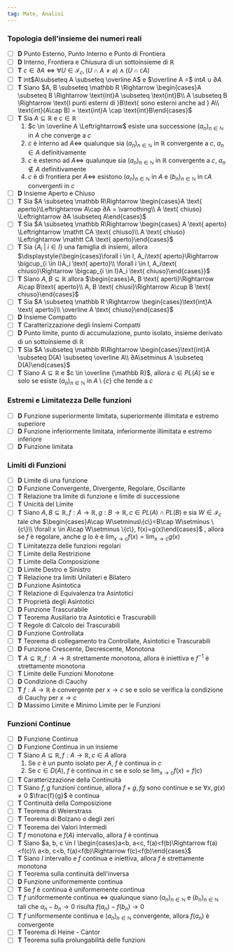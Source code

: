 ```yaml
---
tag: Mate, Analisi
---
```

### Topologia dell'insieme dei numeri reali
- [ ] **D** Punto Esterno, Punto Interno e Punto di Frontiera
- [ ] **D** Interno, Frontiera e Chiusura di un sottoinsieme di $\mathbb R$ 
- [ ] **T** $c \in ∂A \Leftrightarrow \forall U \in \mathcal I_c, (U\cap A ≠ \varnothing) \wedge (U \cap \mathtt CA)$ 
- [ ] **T** int$A\subseteq A \subseteq \overline A$ e $\overline A =$ int$A \cup ∂ A$  
- [ ] **T** Siano $A, B \subseteq \mathbb R \Rightarrow \begin{cases}A \subseteq B \Rightarrow \text{int}A \subseteq \text{int}B\\ A \subseteq B \Rightarrow \text{I punti esterni di }B\text{ sono esterni anche ad } A\\ \text{int}(A\cap B) = \text{int}A \cap \text{int}B\end{cases}$ 
- [ ] **T** Sia $A \subseteq \mathbb R$ e $c \in \mathbb R$ 
	1. $c \in \overline A \Leftrightarrow$ esiste una successione $(a_n)_{n \in \mathbb N}$ in $A$ che converge a $c$ 
	2. $c$ è interno ad $A \Leftrightarrow$ qualunque sia $(a_n)_{n \in \mathbb N}$ in $\mathbb R$ convergente a $c$, $a_n \in A$ definitivamente
	3. $c$ è esterno ad $A \Leftrightarrow$ qualunque sia $(a_n)_{n \in \mathbb N}$ in $\mathbb R$ convergente a $c$, $a_n \notin A$ definitivamente
	4. $c$ è di frontiera per $A\Leftrightarrow$ esistono $(a_n)_{n \in \mathbb N}$ in $A$ e $(b_n)_{n \in \mathbb N}$ in $\mathtt CA$ convergenti in $c$ 
- [ ] **D** Insieme Aperto e Chiuso
- [ ] **T** Sia $A \subseteq \mathbb R\Rightarrow \begin{cases}A \text{ aperto}\Leftrightarrow A\cap ∂A = \varnothing\\ A \text{ chiuso} \Leftrightarrow ∂A \subseteq A\end{cases}$ 
- [ ] **T** Sia $A \subseteq \mathbb R\Rightarrow \begin{cases} A \text{ aperto} \Leftrightarrow \mathtt CA \text{ chiuso}\\ A \text{ chiuso} \Leftrightarrow \mathtt CA \text{ aperto}\end{cases}$ 
- [ ] **T** Sia $\{A_i\; | \; i \in I\}$ una famiglia di insiemi, allora $\displaystyle{\begin{cases}\forall i \in I, A_i\text{ aperto}\Rightarrow \bigcup_{i \in I}A_i \text{ aperto}\\ \forall i \in I, A_i\text{ chiuso}\Rightarrow \bigcap_{i \in I}A_i \text{ chiuso}\end{cases}}$ 
- [ ] **T** Siano $A,B \subseteq \mathbb R$ allora $\begin{cases}A, B \text{ aperti}\Rightarrow A\cap B\text{ aperto}\\ A, B \text{ chiusi}\Rightarrow A\cup B \text{ chiuso}\end{cases}$
- [ ] **T** Sia $A \subseteq \mathbb R \Rightarrow \begin{cases}\text{int}A \text{ aperto}\\ \overline A \text{ chiuso}\end{cases}$ 
- [ ] **D** Insieme Compatto
- [ ] **T** Caratterizzazione degli Insiemi Compatti
- [ ] **D** Punto limite, punto di accumulazione, punto isolato, insieme derivato di un sottoinsieme di $\mathbb R$ 
- [ ] **T** Sia $A \subseteq \mathbb R\Rightarrow \begin{cases}\text{int}A \subseteq D(A) \subseteq \overline A\\ ∂A\setminus A \subseteq D(A)\end{cases}$  
- [ ] **T** Siano $A \subseteq \mathbb R$ e $c \in \overline {\mathbb R}$, allora $c \in PL(A)$ se e solo se esiste $(a_n)_{n \in \mathbb N}$ in $A\setminus \{c\}$ che tende a $c$ 

### Estremi e Limitatezza Delle funzioni
- [ ] **D** Funzione superiormente limitata, superiormente illimitata e estremo superiore 
- [ ] **D** Funzione inferiormente limitata, inferiormente illimitata e estremo inferiore
- [ ] **D** Funzione limitata

### Limiti di Funzioni
- [ ] **D** Limite di una funzione
- [ ] **D** Funzione Convergente, Divergente, Regolare, Oscillante
- [ ] **T** Relazione tra limite di funzione e limite di successione
- [ ] **T** Unicità del Limite
- [ ] **T** Siano $A,B \subseteq \mathbb R,f:A\rightarrow \mathbb R, g:B \rightarrow \mathbb R, c \in PL(A)\cap PL(B)$ e sia $W \in \mathcal I_c$ tale che $\begin{cases}A\cap W\setminus\{c\}=B\cap W\setminus \{c\}\\ \forall x \in A\cap W\setminus \{c\}, f(x)=g(x)\end{cases}$ , allora se $f$ è regolare, anche $g$ lo è e $\displaystyle{\lim_{x \rightarrow c}f(x)=\lim_{x \rightarrow c}g(x)}$
- [ ] **T** Limitatezza delle funzioni regolari
- [ ] **T** Limite della Restrizione
- [ ] **T** Limite della Composizione
- [ ] **D** Limite Destro e Sinistro
- [ ] **T** Relazione tra limiti Unilateri e Bilatero
- [ ] **D** Funzione Asintotica
- [ ] **T** Relazione di Equivalenza tra Asintotici
- [ ] **T** Proprietà degli Asintotici
- [ ] **D** Funzione Trascurabile
- [ ] **T** Teorema Ausiliario tra Asintotici e Trascurabili
- [ ] **T** Regole di Calcolo dei Trascurabili
- [ ] **D** Funzione Controllata
- [ ] **T** Teorema di collegamento tra Controllate, Asintotici e Trascurabili
- [ ] **D** Funzione Crescente, Decrescente, Monotona
- [ ] **T** $A \subseteq \mathbb R, f:A \rightarrow \mathbb R$ strettamente monotona, allora è iniettiva e $f ^{-1}$ è strettamente monotona 
- [ ] **T** Limite delle Funzioni Monotone
- [ ] **D** Condizione di Cauchy
- [ ] **T** $f:A \rightarrow \mathbb R$ è convergente per $x \rightarrow c$ se e solo se verifica la condizione di Cauchy per $x\rightarrow c$ 
- [ ] **D** Massimo Limite e Minimo Limite per le Funzioni

### Funzioni Continue
- [ ] **D** Funzione Continua
- [ ] **D** Funzione Continua in un insieme
- [ ] **T** Siano $A\subseteq \mathbb R, f:A \rightarrow \mathbb R, c \in A$ allora
	1. Se $c$ è un punto isolato per $A$, $f$ è continua in $c$
	2. Se $c \in D(A)$, $f$ è continua in $c$ se e solo se $\displaystyle{\lim_{x \rightarrow c}f(x) = f(c)}$ 
- [ ] **T** Caratterizzazione della Continuità
- [ ] **T** Siano $f, g$ funzioni continue, allora $f+g, fg$ sono continue e se $\forall x, g(x)≠0$ $\frac{f}{g}$ è continua
- [ ] **T** Continuità della Composizione
- [ ] **T** Teorema di Weierstrass
- [ ] **T** Teorema di Bolzano o degli zeri
- [ ] **T** Teorema dei Valori Intermedi
- [ ] **T** $f$ monotona e $f(A)$ intervallo, allora $f$ è continua
- [ ] **T** Siano $a, b, c \in I \begin{cases}a<b, a<c, f(a)<f(b)\Rightarrow f(a)<f(c)\\ a<b, c<b, f(a)<f(b)\Rightarrow f(c)<f(b)\end{cases}$ 
- [ ] **T** Siano $I$ intervallo e $f$ continua e iniettiva, allora $f$ è strettamente monotona
- [ ] **T** Teorema sulla continuità dell'inversa
- [ ] **D** Funzione uniformemente continua
- [ ] **T** Se $f$ è continua è uniformemente continua
- [ ] **T** $f$ uniformemente continua $\Leftrightarrow$ qualunque siano $(a_n)_{n \in \mathbb N}$ e $(b_n)_{n \in \mathbb N}$ tali che $a_n-b_n \rightarrow 0$ risulta $f(a_n)-f(b_n)\rightarrow 0$ 
- [ ] **T** $f$ uniformemente continua e $(a_n)_{n \in \mathbb N}$ convergente, allora $f(a_n)$ è convergente
- [ ] **T** Teorema di Heine - Cantor
- [ ] **T** Teorema sulla prolungabilità delle funzioni
